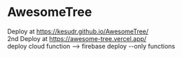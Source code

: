 # AwesomeTree
Deploy at https://kesudr.github.io/AwesomeTree/ <br />
2nd Deploy at https://awesome-tree.vercel.app/ <br />
deploy cloud function --> firebase deploy --only functions
